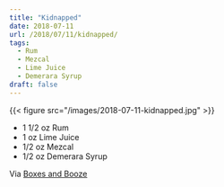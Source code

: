 ```yaml
---
title: "Kidnapped"
date: 2018-07-11
url: /2018/07/11/kidnapped/
tags:
  - Rum
  - Mezcal
  - Lime Juice
  - Demerara Syrup
draft: false
---
```



{{< figure src="/images/2018-07-11-kidnapped.jpg" >}}

* 1 1/2 oz Rum
* 1 oz Lime Juice
* 1/2 oz Mezcal
* 1/2 oz Demerara Syrup


Via [Boxes and Booze](https://boxesandbooze.blogspot.com/2018/03/kidnapped.html)